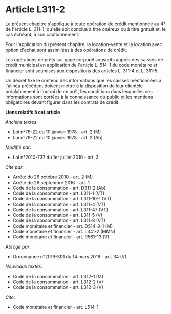 # Article L311-2

Le présent chapitre s'applique à toute opération de crédit mentionnée au 4° de l'article L. 311-1, qu'elle soit conclue à
titre onéreux ou à titre gratuit et, le cas échéant, à son cautionnement. 

Pour l'application du présent chapitre, la location-vente et la location avec option d'achat sont assimilées à des opérations
de crédit. 

Les opérations de prêts sur gage corporel souscrits auprès des caisses de crédit municipal en application de l'article L.
514-1 du code monétaire et financier sont soumises aux dispositions des articles L. 311-4 et L. 311-5. 

Un décret fixe le contenu des informations que les caisses mentionnées à l'alinéa précédent doivent mettre à la disposition
de leur clientèle préalablement à l'octroi de ce prêt, les conditions dans lesquelles ces informations sont portées à la
connaissance du public et les mentions obligatoires devant figurer dans les contrats de crédit.

**Liens relatifs à cet article**

_Anciens textes_:

  - Loi n°78-22 du 10 janvier 1978 - art. 2 (M)
  - Loi n°78-22 du 10 janvier 1978 - art. 2 (Ab)

_Modifié par_:

  - Loi n°2010-737 du 1er juillet 2010 - art. 3

_Cité par_:

  - Arrêté du 26 octobre 2010 - art. 2 (M)
  - Arrêté du 26 septembre 2016 - art. 1
  - Code de la consommation - art. D311-2 (Ab)
  - Code de la consommation - art. L311-1 (VT)
  - Code de la consommation - art. L311-10-1 (VT)
  - Code de la consommation - art. L311-4 (VT)
  - Code de la consommation - art. L311-47 (VT)
  - Code de la consommation - art. L311-5 (V)
  - Code de la consommation - art. L311-8 (VT)
  - Code monétaire et financier - art. D514-8-1 (M)
  - Code monétaire et financier - art. L341-2 (MMN)
  - Code monétaire et financier - art. R561-13 (V)

_Abrogé par_:

  - Ordonnance n°2016-301 du 14 mars 2016 - art. 34 (V)

_Nouveaux textes_:

  - Code de la consommation - art. L312-1 (M)
  - Code de la consommation - art. L312-2 (V)
  - Code de la consommation - art. L312-3 (V)

_Cite_:

  - Code monétaire et financier - art. L514-1
